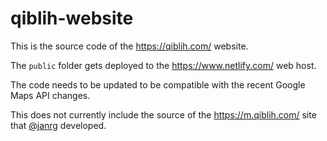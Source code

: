 # qiblih-website

This is the source code of the <https://qiblih.com/> website.

The `public` folder gets deployed to the <https://www.netlify.com/> web host.

The code needs to be updated to be compatible with the recent Google Maps
API changes.

This does not currently include the source of the <https://m.qiblih.com/>
site that [@janrg]( https://github.com/janrg ) developed.
